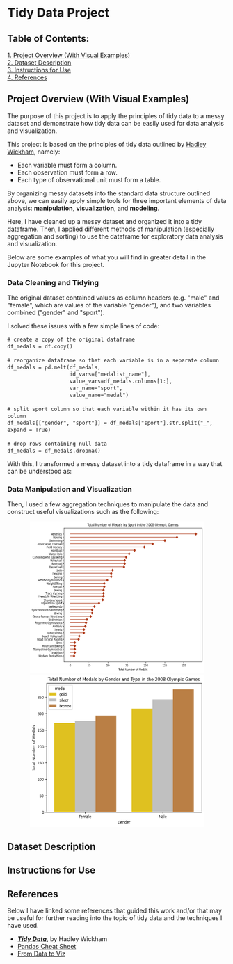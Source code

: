 # Tidy Data Project
## Table of Contents:
[1. Project Overview (With Visual Examples)](#project-overview-with-visual-examples)\
[2. Dataset Description](#dataset-description)\
[3. Instructions for Use](#instructions-for-use)\
[4. References](#references)

## Project Overview (With Visual Examples)
The purpose of this project is to apply the principles of tidy data to a messy dataset and demonstrate how tidy data can be easily used for data analysis and visualization.

This project is based on the principles of tidy data outlined by [Hadley Wickham](https://vita.had.co.nz/papers/tidy-data.pdf), namely:
- Each variable must form a column.
- Each observation must form a row.
- Each type of observational unit must form a table.

By organizing messy datasets into the standard data structure outlined above, we can easily apply simple tools for three important elements of data analysis: **manipulation**, **visualization**, and **modeling**.

Here, I have cleaned up a messy dataset and organized it into a tidy dataframe. Then, I applied different methods of manipulation (especially aggregation and sorting) to use the dataframe for exploratory data analysis and visualization.

Below are some examples of what you will find in greater detail in the Jupyter Notebook for this project.

### Data Cleaning and Tidying
The original dataset contained values as column headers (e.g. "male" and "female", which are values of the variable "gender"), and two variables combined ("gender" and "sport").

I solved these issues with a few simple lines of code:
```
# create a copy of the original dataframe
df_medals = df.copy()

# reorganize dataframe so that each variable is in a separate column
df_medals = pd.melt(df_medals,
                    id_vars=["medalist_name"],
                    value_vars=df_medals.columns[1:],
                    var_name="sport",
                    value_name="medal")

# split sport column so that each variable within it has its own column
df_medals[["gender", "sport"]] = df_medals["sport"].str.split("_", expand = True)

# drop rows containing null data
df_medals = df_medals.dropna()
```
With this, I transformed a messy dataset into a tidy dataframe in a way that can be understood as:


### Data Manipulation and Visualization
Then, I used a few aggregation techniques to manipulate the data and construct useful visualizations such as the following:
<p align="center">
<img src="https://github.com/naraujodc/Araujo_Data_Science_Portfolio/blob/main/TidyData-Project/images/medals_by_sport.png" width="400" height="350"/>
<img src="https://github.com/naraujodc/Araujo_Data_Science_Portfolio/blob/main/TidyData-Project/images/medals_by_gender_type.png" width="400" height="350"/>
</p>

## Dataset Description

## Instructions for Use

## References
Below I have linked some references that guided this work and/or that may be useful for further reading into the topic of tidy data and the techniques I have used.
- [***Tidy Data***](https://vita.had.co.nz/papers/tidy-data.pdf), by Hadley Wickham
- [Pandas Cheat Sheet](https://pandas.pydata.org/Pandas_Cheat_Sheet.pdf)
- [From Data to Viz](https://www.data-to-viz.com/)
